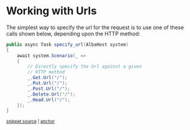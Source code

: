 # Working with Urls

The simplest way to specify the url for the request is to use one of these calls shown below,
depending upon the HTTP method:

<!-- snippet: sample_specify_the_url_directly -->
<a id='snippet-sample_specify_the_url_directly'></a>
```cs
public async Task specify_url(AlbaHost system)
{
    await system.Scenario(_ =>
    {
        // Directly specify the Url against a given
        // HTTP method
        _.Get.Url("/");
        _.Put.Url("/");
        _.Post.Url("/");
        _.Delete.Url("/");
        _.Head.Url("/");
    });
}
```
<sup><a href='https://github.com/JasperFx/alba/blob/master/src/Alba.Testing/Samples/Urls.cs#L7-L21' title='Snippet source file'>snippet source</a> | <a href='#snippet-sample_specify_the_url_directly' title='Start of snippet'>anchor</a></sup>
<!-- endSnippet -->

